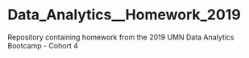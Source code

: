 # Data_Analytics__Homework_2019
Repository containing homework from the 2019 UMN Data Analytics Bootcamp - Cohort 4
